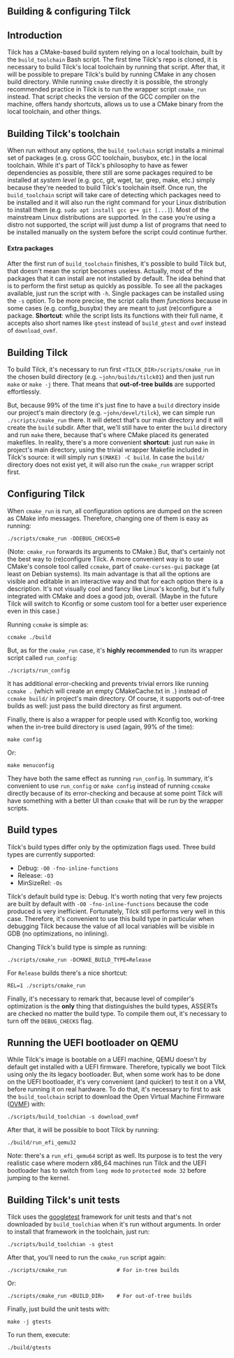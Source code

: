 
Building & configuring Tilck
-------------------------------------------------

## Introduction

Tilck has a CMake-based build system relying on a local toolchain, built by the
`build_toolchain` Bash script. The first time Tilck's repo is cloned, it is
necessary to build Tilck's local toolchain by running that script. After that,
it will be possible to prepare Tilck's build by running CMake in any chosen
build directory. While running `cmake` directly it is possible, the strongly
recommended practice in Tilck is to run the wrapper script `cmake_run` instead.
That script checks the version of the GCC compiler on the machine, offers handy
shortcuts, allows us to use a CMake binary from the local toolchain, and other
things.

## Building Tilck's toolchain

When run without any options, the `build_toolchain` script installs a minimal
set of packages (e.g. cross GCC toolchain, busybox, etc.) in the local toolchain.
While it's part of Tilck's philosophy to have as fewer dependencies as possible,
there still are some packages required to be installed at *system level*
(e.g. gcc, git, wget, tar, grep, make, etc.) simply because they're needed to
build Tilck's toolchain itself. Once run, the `build_toolchain` script will take
care of detecting which packages need to be installed and it will also run the
right command for your Linux distribution to install them (e.g.
`sudo apt install gcc g++ git [...]`). Most of the mainstream Linux distributions
are supported. In the case you're using a distro not supported, the script will
just dump a list of programs that need to be installed manually on the system
before the script could continue further.

#### Extra packages
After the first run of `build_toolchain` finishes, it's possible to build Tilck
but, that doesn't mean the script becomes useless. Actually, most of the
packages that it can install are not installed by default. The idea behind that
is to perform the first setup as quickly as possible. To see all the packages
available, just run the script with `-h`. Single packages can be installed using
the `-s` option. To be more precise, the script calls them *functions* because
in some cases (e.g. config_busybx) they are meant to just (re)configure a
package. **Shortcut**: while the script lists its functions with their full
name, it accepts also short names like `gtest` instead of `build_gtest` and
`ovmf` instead of `download_ovmf`.

## Building Tilck

To build Tilck, it's necessary to run first `<TILCK_DIR>/scripts/cmake_run` in
the chosen build directory (e.g. `~john/builds/tilck01`) and then just run
`make` or `make -j` there. That means that **out-of-tree builds** are supported
effortlessly.

But, because 99% of the time it's just fine to have a `build` directory inside
our project's main directory (e.g. `~john/devel/tilck`), we can simple run
`./scripts/cmake_run` there. It will detect that's our main directory and it
will create the `build` subdir. After that, we'll still have to enter the
`build` directory and run `make` there, because that's where CMake placed its
generated makefiles. In reality, there's a more convenient **shortcut**: just
run `make` in project's main directory, using the trivial wrapper Makefile
included in Tilck's source: it will simply run `$(MAKE) -C build`. In case the
`build/` directory does not exist yet, it will also run the `cmake_run` wrapper
script first.

## Configuring Tilck

When `cmake_run` is run, all configuration options are dumped on the screen as
CMake info messages. Therefore, changing one of them is easy as running:

    ./scripts/cmake_run -DDEBUG_CHECKS=0

(Note: `cmake_run` forwards its arguments to CMake.) But, that's certainly not
the best way to (re)configure Tilck. A more convenient way is to use CMake's
console tool called `ccmake`, part of `cmake-curses-gui` package (at least on
Debian systems). Its main advantage is that all the options are visible and
editable in an interactive way and that for each option there is a description.
It's not visually cool and fancy like Linux's kconfig, but it's fully integrated
with CMake and does a good job, overall. (Maybe in the future Tilck will switch
to Kconfig or some custom tool for a better user experience even in this case.)

Running `ccmake` is simple as:

    ccmake ./build

But, as for the `cmake_run` case, it's **highly recommended** to run its wrapper
script called `run_config`:

    ./scripts/run_config

It has additional error-checking and prevents trivial errors like running
`ccmake .` (which will create an empty CMakeCache.txt in `.`) instead of
`ccmake build/` in project's main directory. Of course, it supports out-of-tree
builds as well: just pass the build directory as first argument.


Finally, there is also a wrapper for people used with Kconfig too, working when
the in-tree build directory is used (again, 99% of the time):

    make config

Or:

    make menuconfig

They have both the same effect as running `run_config`. In summary, it's
convenient to use `run_config` or `make config` instead of running `ccmake`
directly because of its error-checking and because at some point Tilck will
have something with a better UI than `ccmake` that will be run by the wrapper
scripts.

## Build types

Tilck's build types differ only by the optimization flags used. Three build
types are currently supported:

   * Debug: `-O0 -fno-inline-functions`
   * Release: `-O3`
   * MinSizeRel: `-Os`

Tilck's default build type is: Debug. It's worth noting that very few projects
are built by default with `-O0 -fno-inline-functions` because the code produced
is very inefficient. Fortunately, Tilck still performs very well in this case.
Therefore, it's convenient to use this build type in particular when debugging
Tilck because the value of all local variables will be visible in GDB
(no optimizations, no inlining).

Changing Tilck's build type is simple as running:

    ./scripts/cmake_run -DCMAKE_BUILD_TYPE=Release

For `Release` builds there's a nice shortcut:

    REL=1 ./scripts/cmake_run

Finally, it's necessary to remark that, because level of compiler's optimization
is the **only** thing that distinguishes the build types, ASSERTs are checked no
matter the build type. To compile them out, it's necessary to turn off the
`DEBUG_CHECKS` flag.

## Running the UEFI bootloader on QEMU

While Tilck's image is bootable on a UEFI machine, QEMU doesn't by default get
installed with a UEFI firmware. Therefore, typically we boot Tilck using only
the its legacy bootloader. But, when some work has to be done on the UEFI
bootloader, it's very convenient (and quicker) to test it on a VM, before
running it on real hardware. To do that, it's necessary to first to ask the
`build_toolchain` script to download the Open Virtual Machine Firmware ([OVMF])
with:

    ./scripts/build_toolchian -s download_ovmf

After that, it will be possible to boot Tilck by running:

    ./build/run_efi_qemu32

Note: there's a `run_efi_qemu64` script as well. Its purpose is to test the
very realistic case where modern x86_64 machines run Tilck and the UEFI
bootloader has to switch from `long mode` to `protected mode 32` before jumping
to the kernel.

[OVMF]: https://github.com/tianocore/tianocore.github.io/wiki/OVMF

## Building Tilck's unit tests

Tilck uses the [googletest] framework for unit tests and that's not downloaded
by `build_toolchian` when it's run without arguments. In order to install that
framework in the toolchain, just run:

    ./scripts/build_toolchian -s gtest

After that, you'll need to run the `cmake_run` script again:

    ./scripts/cmake_run                # For in-tree builds

Or:

    ./scripts/cmake_run <BUILD_DIR>    # For out-of-tree builds

Finally, just build the unit tests with:

    make -j gtests

To run them, execute:

    ./build/gtests

[googletest]: https://github.com/google/googletest
